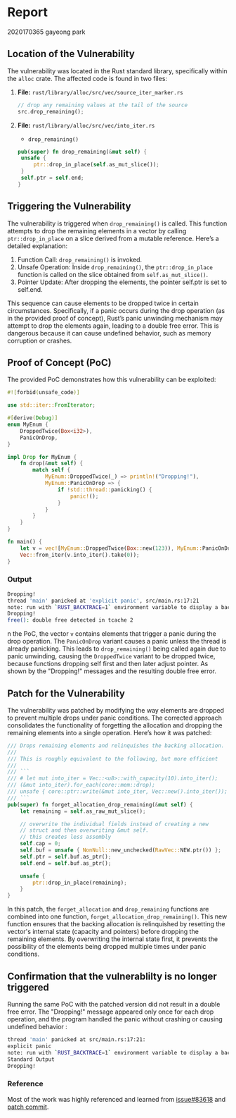 # Report

2020170365 gayeong park

## Location of the Vulnerability

The vulnerability was located in the Rust standard library, specifically within the `alloc` crate. The affected code is found in two files:

1. **File:** `rust/library/alloc/src/vec/source_iter_marker.rs`

   ```rust
   // drop any remaining values at the tail of the source
   src.drop_remaining();
   ```

2. **File:** `rust/library/alloc/src/vec/into_iter.rs`

   - `drop_remaining()`

   ```rust
   pub(super) fn drop_remaining(&mut self) {
    unsafe {
        ptr::drop_in_place(self.as_mut_slice());
    }
    self.ptr = self.end;
   }
   ```

## Triggering the Vulnerability

The vulnerability is triggered when `drop_remaining()` is called. This function attempts to drop the remaining elements in a vector by calling `ptr::drop_in_place` on a slice derived from a mutable reference. Here’s a detailed explanation:

1. Function Call: `drop_remaining()` is invoked.
2. Unsafe Operation: Inside `drop_remaining()`, the `ptr::drop_in_place` function is called on the slice obtained from `self.as_mut_slice()`.
3. Pointer Update: After dropping the elements, the pointer self.ptr is set to self.end.

This sequence can cause elements to be dropped twice in certain circumstances. Specifically, if a panic occurs during the drop operation (as in the provided proof of concept), Rust’s panic unwinding mechanism may attempt to drop the elements again, leading to a double free error. This is dangerous because it can cause undefined behavior, such as memory corruption or crashes.

## Proof of Concept (PoC)

The provided PoC demonstrates how this vulnerability can be exploited:

```rust
#![forbid(unsafe_code)]

use std::iter::FromIterator;

#[derive(Debug)]
enum MyEnum {
    DroppedTwice(Box<i32>),
    PanicOnDrop,
}

impl Drop for MyEnum {
    fn drop(&mut self) {
        match self {
            MyEnum::DroppedTwice(_) => println!("Dropping!"),
            MyEnum::PanicOnDrop => {
                if !std::thread::panicking() {
                    panic!();
                }
            }
        }
    }
}

fn main() {
    let v = vec![MyEnum::DroppedTwice(Box::new(123)), MyEnum::PanicOnDrop];
    Vec::from_iter(v.into_iter().take(0));
}

```

### Output

```sh
Dropping!
thread 'main' panicked at 'explicit panic', src/main.rs:17:21
note: run with `RUST_BACKTRACE=1` environment variable to display a backtrace
Dropping!
free(): double free detected in tcache 2
```

n the PoC, the vector `v` contains elements that trigger a panic during the drop operation. The `PanicOnDrop` variant causes a panic unless the thread is already panicking. This leads to `drop_remaining()` being called again due to panic unwinding, causing the `DroppedTwice` variant to be dropped twice, because functions dropping self first and then later adjust pointer. As shown by the "Dropping!" messages and the resulting double free error.

## Patch for the Vulnerability

The vulnerability was patched by modifying the way elements are dropped to prevent multiple drops under panic conditions. The corrected approach consolidates the functionality of forgetting the allocation and dropping the remaining elements into a single operation. Here’s how it was patched:

````rust
/// Drops remaining elements and relinquishes the backing allocation.
///
/// This is roughly equivalent to the following, but more efficient
///
/// ```
/// # let mut into_iter = Vec::<u8>::with_capacity(10).into_iter();
/// (&mut into_iter).for_each(core::mem::drop);
/// unsafe { core::ptr::write(&mut into_iter, Vec::new().into_iter()); }
/// ```
pub(super) fn forget_allocation_drop_remaining(&mut self) {
    let remaining = self.as_raw_mut_slice();

    // overwrite the individual fields instead of creating a new
    // struct and then overwriting &mut self.
    // this creates less assembly
    self.cap = 0;
    self.buf = unsafe { NonNull::new_unchecked(RawVec::NEW.ptr()) };
    self.ptr = self.buf.as_ptr();
    self.end = self.buf.as_ptr();

    unsafe {
        ptr::drop_in_place(remaining);
    }
}
````

In this patch, the `forget_allocation` and `drop_remaining` functions are combined into one function, `forget_allocation_drop_remaining()`. This new function ensures that the backing allocation is relinquished by resetting the vector's internal state (capacity and pointers) before dropping the remaining elements. By overwriting the internal state first, it prevents the possibility of the elements being dropped multiple times under panic conditions.

## Confirmation that the vulnerablilty is no longer triggered

Running the same PoC with the patched version did not result in a double free error. The "Dropping!" message appeared only once for each drop operation, and the program handled the panic without crashing or causing undefined behavior :

```sh
thread 'main' panicked at src/main.rs:17:21:
explicit panic
note: run with `RUST_BACKTRACE=1` environment variable to display a backtrace
Standard Output
Dropping!
```

### Reference

Most of the work was highly referenced and learned from
[issue#83618](https://github.com/rust-lang/rust/issues/83618) and [patch commit](https://github.com/rust-lang/rust/commit/542f441d445026d0996eebee9ddddee98f5dc3e5).

